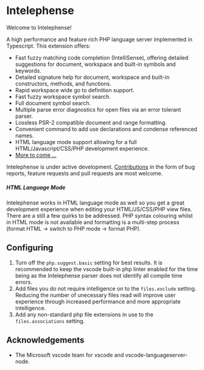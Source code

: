 # Intelephense

Welcome to Intelephense!

A high performance and feature rich PHP language server implemented in Typescript. This extension offers:

* Fast fuzzy matching code completion (IntelliSense), offering detailed suggestions for document, workspace and built-in symbols and keywords.
* Detailed signature help for document, workspace and built-in constructors, methods, and functions.
* Rapid workspace wide go to definition support.
* Fast fuzzy workspace symbol search.
* Full document symbol search.
* Multiple parse error diagnostics for open files via an error tolerant parser.
* Lossless PSR-2 compatible document and range formatting.
* Convenient command to add use declarations and condense referenced names.
* HTML language mode support allowing for a full HTML/Javascript/CSS/PHP development experience.
* [More to come ...](https://github.com/bmewburn/intelephense/issues)

Intelephense is under active development. [Contributions](https://github.com/bmewburn/intelephense/blob/master/CONTRIBUTING.md) in the form of bug reports, feature requests and pull requests are most welcome.

##### HTML Language Mode
Intelephense works in HTML language mode as well so you get a great development experience when editing your HTML/JS/CSS/PHP view files. There are a still a few quirks to be addressed. PHP syntax colouring whilst in HTML mode is not available and formatting is a multi-step process (format HTML -> switch to PHP mode -> format PHP).

## Configuring

1. Turn off the `php.suggest.basic` setting for best results. It is recommended to keep the vscode built-in php linter enabled for the time being as the Intelephense parser does not identify all compile time errors.
2. Add files you do not require intelligence on to the `files.exclude` setting. Reducing the number of unecessary files read will improve user experience through increased performance and more appropriate intelligence.
3. Add any non-standard php file extensions in use to the `files.associations` setting.

## Acknowledgements

* The Microsoft vscode team for vscode and vscode-languageserver-node.